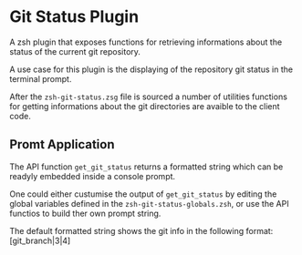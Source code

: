 
# Git Status Plugin

A zsh plugin that exposes functions for retrieving informations about the
status of the current git repository.

A use case for this plugin is the displaying of the repository git status in
the terminal prompt.

After the `zsh-git-status.zsg` file is sourced a number of utilities functions
for getting informations about the git directories are avaible to the client
code.

## Promt Application

The API function `get_git_status` returns a formatted
string which can be readyly embedded inside a console prompt.

One could either custumise the output of `get_git_status` by editing the global
variables defined in the `zsh-git-status-globals.zsh`, or use the API functios
to build ther own prompt string.

The default formatted string shows the git info in the following format:
[git_branch|3|4]

